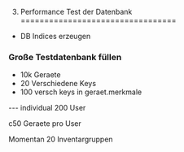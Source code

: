 3. Performance Test der Datenbank
=================================

- DB Indices erzeugen

### Große Testdatenbank füllen
- 10k Geraete
- 20 Verschiedene Keys
- 100 versch keys in geraet.merkmale

--- individual
200 User

c50 Geraete pro User

Momentan 20 Inventargruppen

